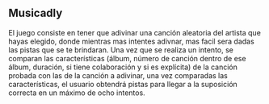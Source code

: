 ## Musicadly
El juego consiste en tener que adivinar una canción aleatoria del artista que hayas elegido, donde mientras mas intentes adivnar, mas facil sera dadas las pistas que se te brindaran. Una vez que se realiza un intento, se comparan las características (álbum, número de canción dentro de ese álbum, duración, si tiene colaboración y si es explícita) de la canción probada con las de la canción a adivinar, una vez comparadas las características, el usuario obtendrá pistas para llegar a la suposición correcta en un máximo de ocho intentos.

